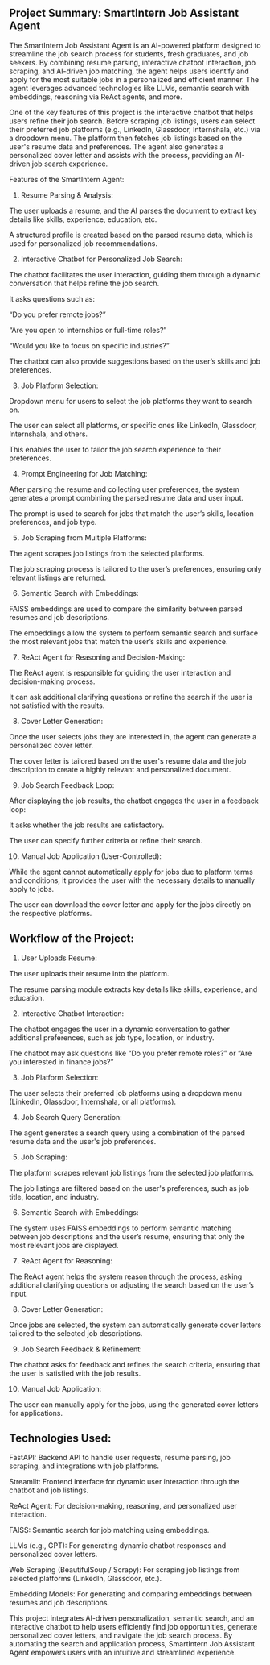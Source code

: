 ## Project Summary: SmartIntern Job Assistant Agent

The SmartIntern Job Assistant Agent is an AI-powered platform designed to streamline the job search process for students, fresh graduates, and job seekers. By combining resume parsing, interactive chatbot interaction, job scraping, and AI-driven job matching, the agent helps users identify and apply for the most suitable jobs in a personalized and efficient manner. The agent leverages advanced technologies like LLMs, semantic search with embeddings, reasoning via ReAct agents, and more.

One of the key features of this project is the interactive chatbot that helps users refine their job search. Before scraping job listings, users can select their preferred job platforms (e.g., LinkedIn, Glassdoor, Internshala, etc.) via a dropdown menu. The platform then fetches job listings based on the user's resume data and preferences. The agent also generates a personalized cover letter and assists with the process, providing an AI-driven job search experience.

Features of the SmartIntern Agent:
1) Resume Parsing & Analysis:

The user uploads a resume, and the AI parses the document to extract key details like skills, experience, education, etc.

A structured profile is created based on the parsed resume data, which is used for personalized job recommendations.

2) Interactive Chatbot for Personalized Job Search:

The chatbot facilitates the user interaction, guiding them through a dynamic conversation that helps refine the job search.

It asks questions such as:

“Do you prefer remote jobs?”

“Are you open to internships or full-time roles?”

“Would you like to focus on specific industries?”

The chatbot can also provide suggestions based on the user’s skills and job preferences.

3) Job Platform Selection:

Dropdown menu for users to select the job platforms they want to search on.

The user can select all platforms, or specific ones like LinkedIn, Glassdoor, Internshala, and others.

This enables the user to tailor the job search experience to their preferences.

4) Prompt Engineering for Job Matching:

After parsing the resume and collecting user preferences, the system generates a prompt combining the parsed resume data and user input.

The prompt is used to search for jobs that match the user’s skills, location preferences, and job type.

5) Job Scraping from Multiple Platforms:

The agent scrapes job listings from the selected platforms.

The job scraping process is tailored to the user’s preferences, ensuring only relevant listings are returned.

6) Semantic Search with Embeddings:

FAISS embeddings are used to compare the similarity between parsed resumes and job descriptions.

The embeddings allow the system to perform semantic search and surface the most relevant jobs that match the user’s skills and experience.

7) ReAct Agent for Reasoning and Decision-Making:

The ReAct agent is responsible for guiding the user interaction and decision-making process.

It can ask additional clarifying questions or refine the search if the user is not satisfied with the results.

8) Cover Letter Generation:

Once the user selects jobs they are interested in, the agent can generate a personalized cover letter.

The cover letter is tailored based on the user's resume data and the job description to create a highly relevant and personalized document.

9) Job Search Feedback Loop:

After displaying the job results, the chatbot engages the user in a feedback loop:

It asks whether the job results are satisfactory.

The user can specify further criteria or refine their search.

10) Manual Job Application (User-Controlled):

While the agent cannot automatically apply for jobs due to platform terms and conditions, it provides the user with the necessary details to manually apply to jobs.

The user can download the cover letter and apply for the jobs directly on the respective platforms.

## Workflow of the Project:
1) User Uploads Resume:

The user uploads their resume into the platform.

The resume parsing module extracts key details like skills, experience, and education.

2) Interactive Chatbot Interaction:

The chatbot engages the user in a dynamic conversation to gather additional preferences, such as job type, location, or industry.

The chatbot may ask questions like “Do you prefer remote roles?” or “Are you interested in finance jobs?”

3) Job Platform Selection:

The user selects their preferred job platforms using a dropdown menu (LinkedIn, Glassdoor, Internshala, or all platforms).

4) Job Search Query Generation:

The agent generates a search query using a combination of the parsed resume data and the user's job preferences.

5) Job Scraping:

The platform scrapes relevant job listings from the selected job platforms.

The job listings are filtered based on the user's preferences, such as job title, location, and industry.

6) Semantic Search with Embeddings:

The system uses FAISS embeddings to perform semantic matching between job descriptions and the user’s resume, ensuring that only the most relevant jobs are displayed.

7) ReAct Agent for Reasoning:

The ReAct agent helps the system reason through the process, asking additional clarifying questions or adjusting the search based on the user’s input.

8) Cover Letter Generation:

Once jobs are selected, the system can automatically generate cover letters tailored to the selected job descriptions.

9) Job Search Feedback & Refinement:

The chatbot asks for feedback and refines the search criteria, ensuring that the user is satisfied with the job results.

10) Manual Job Application:

The user can manually apply for the jobs, using the generated cover letters for applications.

## Technologies Used:
FastAPI: Backend API to handle user requests, resume parsing, job scraping, and integrations with job platforms.

Streamlit: Frontend interface for dynamic user interaction through the chatbot and job listings.

ReAct Agent: For decision-making, reasoning, and personalized user interaction.

FAISS: Semantic search for job matching using embeddings.

LLMs (e.g., GPT): For generating dynamic chatbot responses and personalized cover letters.

Web Scraping (BeautifulSoup / Scrapy): For scraping job listings from selected platforms (LinkedIn, Glassdoor, etc.).

Embedding Models: For generating and comparing embeddings between resumes and job descriptions.

This project integrates AI-driven personalization, semantic search, and an interactive chatbot to help users efficiently find job opportunities, generate personalized cover letters, and navigate the job search process. By automating the search and application process, SmartIntern Job Assistant Agent empowers users with an intuitive and streamlined experience.